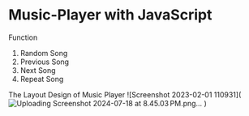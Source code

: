 # Music-Player with JavaScript

Function
1) Random Song
2) Previous Song
3) Next Song
4) Repeat Song

The Layout Design of Music Player
![Screenshot 2023-02-01 110931](![Uploading Screenshot 2024-07-18 at 8.45.03 PM.png…]()
)
